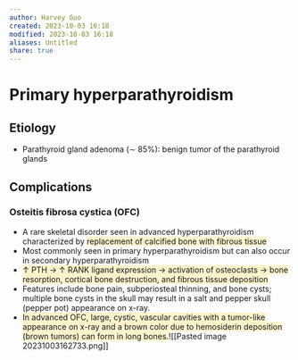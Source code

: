 ```yaml
---
author: Harvey Guo
created: 2023-10-03 16:18
modified: 2023-10-03 16:18
aliases: Untitled
share: true
---
```

# Primary hyperparathyroidism
## Etiology
- Parathyroid gland adenoma (∼ 85%): benign tumor of the parathyroid glands
## Complications
### Osteitis fibrosa cystica (OFC)
- A rare skeletal disorder seen in advanced hyperparathyroidism characterized by <span style="background:rgba(240, 200, 0, 0.2)">replacement of calcified bone with fibrous tissue</span>
- Most commonly seen in primary hyperparathyroidism but can also occur in secondary hyperparathyroidism
- <span style="background:rgba(240, 200, 0, 0.2)">↑ PTH → ↑ RANK ligand expression → activation of osteoclasts → bone resorption, cortical bone destruction, and fibrous tissue deposition</span>
- Features include bone pain, subperiosteal thinning, and bone cysts; multiple bone cysts in the skull may result in a salt and pepper skull (pepper pot) appearance on x-ray.
- <span style="background:rgba(240, 200, 0, 0.2)">In advanced OFC, large, cystic, vascular cavities with a tumor-like appearance on x-ray and a brown color due to hemosiderin deposition (brown tumors) can form in long bones.</span>![[Pasted image 20231003162733.png]]
